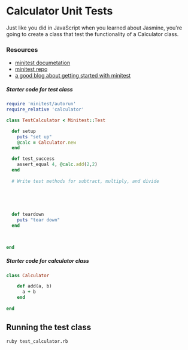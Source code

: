 # Calculator Unit Tests

Just like you did in JavaScript when you learned about Jasmine, you're going to create a class that test the functionality of a Calculator class.

### Resources

* [minitest documetation](http://docs.seattlerb.org/minitest/)
* [minitest repo](https://github.com/seattlerb/minitest)
* [a good blog about getting started with minitest](http://blog.teamtreehouse.com/short-introduction-minitest)

##### Starter code for test class

```ruby
require 'minitest/autorun'
require_relative 'calculator'

class TestCalculator < Minitest::Test

  def setup
    puts "set up"
    @calc = Calculator.new
  end

  def test_success
    assert_equal 4, @calc.add(2,2)
  end
  
  # Write test methods for subtract, multiply, and divide
  
  
  
  

  def teardown
    puts "tear down"
  end

  

end
```

##### Starter code for calculator class

```ruby
class Calculator

    def add(a, b) 
      a + b
    end
    
end
```

## Running the test class

```
ruby test_calculator.rb
```
